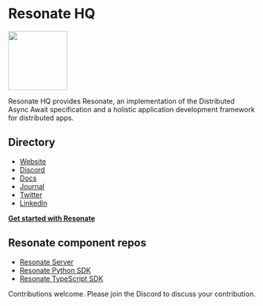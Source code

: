 # Resonate HQ

<img src="https://raw.githubusercontent.com/resonatehq/resonate/master/docs/img/echo.png" height="120px">

Resonate HQ provides Resonate, an implementation of the Distributed Async Await specification and a holistic application development framework for distributed apps.

## Directory

- [Website](https://resonatehq.io/)
- [Discord](https://resonatehq.io/discord)
- [Docs](https://docs.resonatehq.io/)
- [Journal](https://journal.resonatehq.io/)
- [Twitter](https://twitter.com/resonatehqio)
- [LinkedIn](https://www.linkedin.com/company/resonatehqio/)

**[Get started with Resonate](https://docs.resonatehq.io/get-started)**

## Resonate component repos

- [Resonate Server](https://github.com/resonatehq/resonate)
- [Resonate Python SDK](https://github.com/resonatehq/resonate-sdk-py)
- [Resonate TypeScript SDK](https://github.com/resonatehq/resonate-sdk-ts)

Contributions welcome. Please join the Discord to discuss your contribution.
